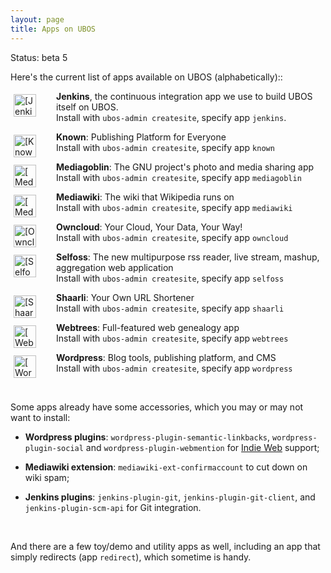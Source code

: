 ```yaml
---
layout: page
title: Apps on UBOS
---
```


<p>Status: beta 5</p>

Here's the current list of apps available on UBOS (alphabetically)::

<img src="/images/jenkins-72x72.png" alt="[Jenkins]" style="float: left; width: 36px; margin: 5px 32px 0 5px">

   **Jenkins**, the continuous integration app we use to build UBOS itself on UBOS.<br>
   Install with `ubos-admin createsite`, specify app `jenkins`.

<img src="/images/known-72x72.png" alt="[Known]" style="float: left; width: 36px; margin: 5px 32px 0 5px">

   **Known**: Publishing Platform for Everyone<br>
   Install with `ubos-admin createsite`, specify app `known`

<img src="/images/mediagoblin-72x72.png" alt="[Mediagoblin]" style="float: left; width: 36px; margin: 5px 32px 0 5px">

   **Mediagoblin**: The GNU project's photo and media sharing app<br>
   Install with `ubos-admin createsite`, specify app `mediagoblin`

<img src="/images/mediawiki-72x72.png" alt="[Mediawiki]" style="float: left; width: 36px; margin: 5px 32px 0 5px">

   **Mediawiki**: The wiki that Wikipedia runs on<br>
   Install with `ubos-admin createsite`, specify app `mediawiki`

<img src="/images/owncloud-72x72.png" alt="[Owncloud]" style="float: left; width: 36px; margin: 5px 32px 0 5px">

   **Owncloud**: Your Cloud, Your Data, Your Way!<br>
   Install with `ubos-admin createsite`, specify app `owncloud`

<img src="/images/selfoss-72x72.png" alt="[Selfoss]" style="float: left; width: 36px; margin: 5px 32px 0 5px">

   **Selfoss**: The new multipurpose rss reader, live stream, mashup, aggregation web application<br>
   Install with `ubos-admin createsite`, specify app `selfoss`

<img src="/images/shaarli-72x72.png" alt="[Shaarli]" style="float: left; width: 36px; margin: 5px 32px 0 5px">

   **Shaarli**: Your Own URL Shortener<br>
   Install with `ubos-admin createsite`, specify app `shaarli`

<img src="/images/webtrees-72x72.png" alt="[Webtrees]" style="float: left; width: 36px; margin: 5px 32px 0 5px">

   **Webtrees**: Full-featured web genealogy app<br>
   Install with `ubos-admin createsite`, specify app `webtrees`

<img src="/images/wordpress-72x72.png" alt="[Wordpress]" style="float: left; width: 36px; margin: 5px 32px 0 5px">

   **Wordpress**: Blog tools, publishing platform, and CMS<br>
   Install with `ubos-admin createsite`, specify app `wordpress`

<br>

Some apps already have some accessories, which you may or may not want to install:

 * **Wordpress plugins**: `wordpress-plugin-semantic-linkbacks`, `wordpress-plugin-social` and
  `wordpress-plugin-webmention` for [Indie Web](http://indiewebcamp.com/) support;

 * **Mediawiki extension**: `mediawiki-ext-confirmaccount` to cut down on wiki spam;

 * **Jenkins plugins**: `jenkins-plugin-git`, `jenkins-plugin-git-client`, and `jenkins-plugin-scm-api`
   for Git integration.

<br>

And there are a few toy/demo and utility apps as well, including an app that simply redirects
(app `redirect`), which sometime is handy.
